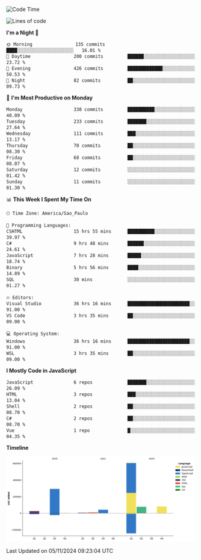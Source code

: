 <!--START_SECTION:waka-->
![Code Time](http://img.shields.io/badge/Code%20Time-2%2C812%20hrs-blue)

![Lines of code](https://img.shields.io/badge/From%20Hello%20World%20I%27ve%20Written-1.1%20million%20lines%20of%20code-blue)

**I'm a Night 🦉** 

```text
🌞 Morning                135 commits         ████░░░░░░░░░░░░░░░░░░░░░   16.01 % 
🌆 Daytime                200 commits         ██████░░░░░░░░░░░░░░░░░░░   23.72 % 
🌃 Evening                426 commits         █████████████░░░░░░░░░░░░   50.53 % 
🌙 Night                  82 commits          ██░░░░░░░░░░░░░░░░░░░░░░░   09.73 % 
```
📅 **I'm Most Productive on Monday** 

```text
Monday                   338 commits         ██████████░░░░░░░░░░░░░░░   40.09 % 
Tuesday                  233 commits         ███████░░░░░░░░░░░░░░░░░░   27.64 % 
Wednesday                111 commits         ███░░░░░░░░░░░░░░░░░░░░░░   13.17 % 
Thursday                 70 commits          ██░░░░░░░░░░░░░░░░░░░░░░░   08.30 % 
Friday                   68 commits          ██░░░░░░░░░░░░░░░░░░░░░░░   08.07 % 
Saturday                 12 commits          ░░░░░░░░░░░░░░░░░░░░░░░░░   01.42 % 
Sunday                   11 commits          ░░░░░░░░░░░░░░░░░░░░░░░░░   01.30 % 
```


📊 **This Week I Spent My Time On** 

```text
🕑︎ Time Zone: America/Sao_Paulo

💬 Programming Languages: 
CSHTML                   15 hrs 55 mins      ██████████░░░░░░░░░░░░░░░   39.97 % 
C#                       9 hrs 48 mins       ██████░░░░░░░░░░░░░░░░░░░   24.61 % 
JavaScript               7 hrs 28 mins       █████░░░░░░░░░░░░░░░░░░░░   18.74 % 
Binary                   5 hrs 56 mins       ████░░░░░░░░░░░░░░░░░░░░░   14.89 % 
SQL                      30 mins             ░░░░░░░░░░░░░░░░░░░░░░░░░   01.27 % 

🔥 Editors: 
Visual Studio            36 hrs 16 mins      ███████████████████████░░   91.00 % 
VS Code                  3 hrs 35 mins       ██░░░░░░░░░░░░░░░░░░░░░░░   09.00 % 

💻 Operating System: 
Windows                  36 hrs 16 mins      ███████████████████████░░   91.00 % 
WSL                      3 hrs 35 mins       ██░░░░░░░░░░░░░░░░░░░░░░░   09.00 % 
```

**I Mostly Code in JavaScript** 

```text
JavaScript               6 repos             ███████░░░░░░░░░░░░░░░░░░   26.09 % 
HTML                     3 repos             ███░░░░░░░░░░░░░░░░░░░░░░   13.04 % 
Shell                    2 repos             ██░░░░░░░░░░░░░░░░░░░░░░░   08.70 % 
C#                       2 repos             ██░░░░░░░░░░░░░░░░░░░░░░░   08.70 % 
Vue                      1 repo              █░░░░░░░░░░░░░░░░░░░░░░░░   04.35 % 
```



**Timeline**

![Lines of Code chart](https://raw.githubusercontent.com/jonhoffmam/jonhoffmam/master/assets/bar_graph.png)


 Last Updated on 05/11/2024 09:23:04 UTC
<!--END_SECTION:waka-->
